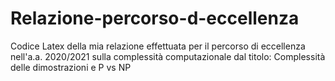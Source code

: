 # Relazione-percorso-d-eccellenza
Codice Latex della mia relazione effettuata per il percorso di eccellenza nell'a.a. 2020/2021 sulla complessità computazionale dal titolo:
Complessità delle dimostrazioni e P vs NP
